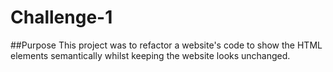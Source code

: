 # Challenge-1

##Purpose
This project was to refactor a website's code to show the HTML elements semantically whilst keeping the website looks unchanged.


